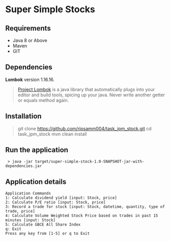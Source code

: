 # Super Simple Stocks

## Requirements

* Java 8 or Above
* Maven
* GIT

## Dependencies
**Lombok** version 1.16.16.
  > [Project Lombok](https://projectlombok.org/) is a java library that automatically plugs into your editor and build tools, spicing up your java.
Never write another getter or equals method again.

## Installation
  > git clone https://github.com/ripsamm004/task_jpm_stock.git
  > cd task_jpm_stock
  > mvn clean install


## Run the application
```
 > java -jar target/super-simple-stock-1.0-SNAPSHOT-jar-with-dependencies.jar
```

## Application details

```
Application Commands
1: Calculate dividend yield [input: Stock, price]
2: Calculate P/E ratio [input: Stock, price]
3: Record a trade for stock [input: Stock, datetime, quantity, type of trade, price]
4: Calculate Volume Weighted Stock Price based on trades in past 15 minutes [input: Stock]
5: Calculate GBCE All Share Index
q: Exit
Press any key from [1-5] or q to Exit
